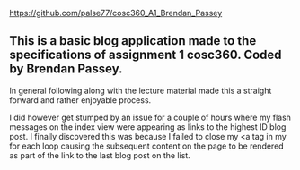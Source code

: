 https://github.com/palse77/cosc360_A1_Brendan_Passey

This is a basic blog application made to the specifications of assignment 1 cosc360.
Coded by Brendan Passey.
--------------------------------------------------------------------------------------
In general following along with the lecture material made this a straight forward and rather enjoyable process. 

I did however get stumped by an issue for a couple of hours where my flash messages on the index view were appearing as links to the highest ID blog post.
I finally discovered this was because I failed to close my <a tag in my for each loop causing the subsequent content on the page to be rendered as part of 
the link to the last blog post on the list. 